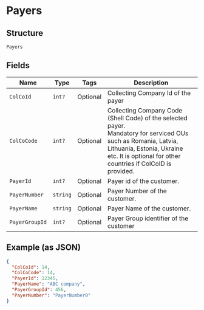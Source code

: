 
# Payers

## Structure

`Payers`

## Fields

| Name | Type | Tags | Description |
|  --- | --- | --- | --- |
| `ColCoId` | `int?` | Optional | Collecting Company Id of the payer |
| `ColCoCode` | `int?` | Optional | Collecting Company Code (Shell Code) of the selected payer.<br>Mandatory for serviced OUs such as Romania, Latvia, Lithuania, Estonia, Ukraine etc. It is optional for other countries if ColCoID is provided. |
| `PayerId` | `int?` | Optional | Payer id of the customer. |
| `PayerNumber` | `string` | Optional | Payer Number of the customer. |
| `PayerName` | `string` | Optional | Payer Name of the customer. |
| `PayerGroupId` | `int?` | Optional | Payer Group identifier of the customer |

## Example (as JSON)

```json
{
  "ColCoId": 14,
  "ColCoCode": 14,
  "PayerId": 12345,
  "PayerName": "ABC company",
  "PayerGroupId": 456,
  "PayerNumber": "PayerNumber0"
}
```

